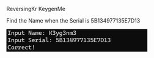 ReversingKr KeygenMe


Find the Name when the Serial is 5B134977135E7D13

![success](./Success.png)   
